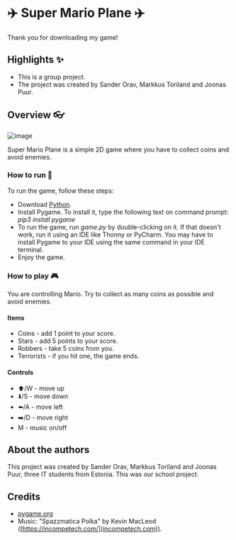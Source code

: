 # ✈️ Super Mario Plane ✈️
Thank you for downloading my game!

## Highlights ✨
* This is a group project.
* The project was created by Sander Orav, Markkus Toriland and Joonas Puur.

## Overview 👓
![image](https://github.com/sanderorav/eepiline-projekt/assets/150243675/67e2ff2e-4e93-4012-8e26-32b91b16d7c5)

Super Mario Plane is a simple 2D game where you have to collect coins and avoid enemies.

### How to run 🏃
To run the game, follow these steps:
* Download [Python](https://www.python.org/downloads/).
* Install Pygame. To install it, type the following text on command prompt: _pip3 install pygame_
* To run the game, run _game.py_ by double-clicking on it. If that doesn't work, run it using an IDE like Thonny or PyCharm. You may have to install Pygame to your IDE using the same command in your IDE terminal.
* Enjoy the game.

### How to play 🎮
You are controlling Mario. Try to collect as many coins as possible and avoid enemies.

#### Items
* Coins - add 1 point to your score.
* Stars - add 5 points to your score.
* Robbers - take 5 coins from you.
* Terrorists - if you hit one, the game ends.
#### Controls
* ⬆️/W - move up
* ⬇️/S - move down
* ⬅️/A - move left
* ➡️/D - move right
* M - music on/off

## About the authors
This project was created by Sander Orav, Markkus Toriland and Joonas Puur, three IT students from Estonia. This was our school project.

## Credits
* [pygame.org](https://www.pygame.org/news)
* Music: "Spazzmatica Polka" by Kevin MacLeod ([https://incompetech.com/](incompetech.com)).
